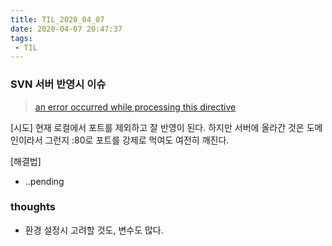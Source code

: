 ```yaml
---
title: TIL_2020_04_07
date: 2020-04-07 20:47:37
tags:
 - TIL
---
```


### SVN 서버 반영시 이슈
>[an error occurred while processing this directive](https://github.com/mozilla/pdf.js/issues/2371)

[시도]
현재 로컬에서 포트를 제외하고 잘 반영이 된다.
하지만 서버에 올라간 것은 도메인이라서 그런지 :80로 포트를 강제로 먹여도 여전히 깨진다.

[해결법]
- ..pending

### thoughts
- 환경 설정시 고려할 것도, 변수도 많다.
